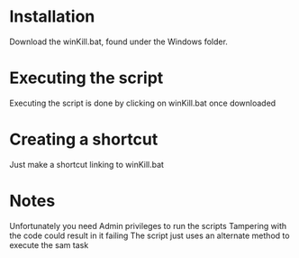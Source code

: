 # Installation
Download the winKill.bat, found under the Windows folder.

# Executing the script
Executing the script is done by clicking on winKill.bat once downloaded

# Creating a shortcut
Just make a shortcut linking to winKill.bat

# Notes
Unfortunately you need Admin privileges to run the scripts
Tampering with the code could result in it failing
The script just uses an alternate method to execute the sam task
